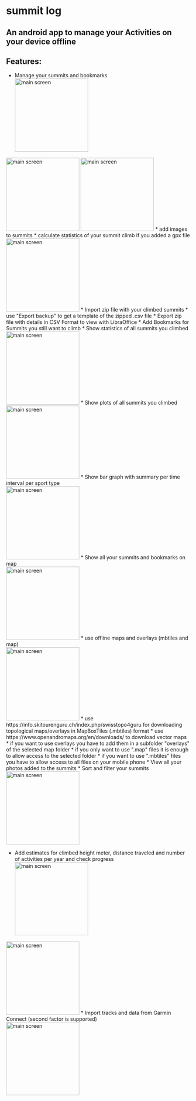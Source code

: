# summit log

## An android app to manage your Activities on your device offline

## Features:
* Manage your summits and bookmarks 
<br><img src="fastlane/metadata/android/en-US/images/phoneScreenshots/main-screen.png" alt="main screen" width="200"/>
<img src="fastlane/metadata/android/en-US/images/phoneScreenshots/summit-details.png" alt="main screen" width="200"/>
<img src="fastlane/metadata/android/en-US/images/phoneScreenshots/menu-bar.png" alt="main screen" width="200"/>
  * add images to summits
  * calculate statistics of your summit climb if you added a gpx file
    <br><img src="fastlane/metadata/android/en-US/images/phoneScreenshots/additional-data.png" alt="main screen" width="200"/>
* Import zip file with your climbed summits
  * use "Export backup" to get a template of the zipped .csv file 
* Export zip file with details in CSV Format to view with LibraOffice
* Add Bookmarks for Summits you still want to climb
* Show statistics of all summits you climbed
<br><img src="fastlane/metadata/android/en-US/images/phoneScreenshots/statistics.png" alt="main screen" width="200"/>
* Show plots of all summits you climbed
<br><img src="fastlane/metadata/android/en-US/images/phoneScreenshots/line-chart.png" alt="main screen" width="200"/>
* Show bar graph with summary per time interval per sport type
<br><img src="fastlane/metadata/android/en-US/images/phoneScreenshots/bar-chart.png" alt="main screen" width="200"/>
* Show all your summits and bookmarks on map
<br><img src="fastlane/metadata/android/en-US/images/phoneScreenshots/offline-map.png" alt="main screen" width="200"/>
  * use offline maps and overlays (mbtiles and map)
    <br><img src="fastlane/metadata/android/en-US/images/phoneScreenshots/offline-map-config.png" alt="main screen" width="200"/>
    * use https://info.skitourenguru.ch/index.php/swisstopo4guru for downloading topological maps/overlays in MapBoxTiles (.mbtiles) format
    * use https://www.openandromaps.org/en/downloads/ to download vector maps
    * if you want to use overlays you have to add them in a subfolder "overlays" of the selected map folder
    * if you only want to use ".map" files it is enough to allow access to the selected folder
    * if you want to use ".mbtiles" files you have to allow access to all files on your mobile phone
* View all your photos added to the summits
* Sort and filter your summits
  <br><img src="fastlane/metadata/android/en-US/images/phoneScreenshots/sort-and-filter.png" alt="main screen" width="200"/>

* Add estimates for climbed height meter, distance traveled and number of activities per year and check progress
 <br><img src="fastlane/metadata/android/en-US/images/phoneScreenshots/forecast.png" alt="main screen" width="200"/>
 <img src="fastlane/metadata/android/en-US/images/phoneScreenshots/overview.png" alt="main screen" width="200"/>
* Import tracks and data from Garmin Connect (second factor is supported)
<br><img src="fastlane/metadata/android/en-US/images/phoneScreenshots/third-party.png" alt="main screen" width="200"/>
